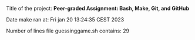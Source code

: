 Title of the project: __Peer-graded Assignment: Bash, Make, Git, and GitHub__

Date make ran at:
Fri jan  20 13:24:35 CEST 2023

Number of lines file guessinggame.sh contains:
      29

